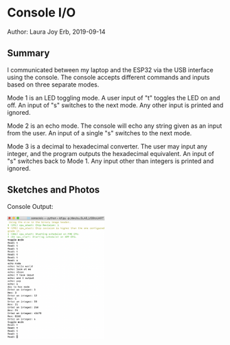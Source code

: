 #  Console I/O

Author: Laura Joy Erb, 2019-09-14

## Summary
I communicated between my laptop and the ESP32 via the USB interface using the console. The console accepts different commands and inputs based on three separate modes. 

Mode 1 is an LED toggling mode. A user input of "t" toggles the LED on and off. An input of "s" switches to the next mode. Any other input is printed and ignored. 

Mode 2 is an echo mode. The console will echo any string given as an input from the user. An input of a single "s" switches to the next mode.

Mode 3 is a decimal to hexadecimal converter. The user may input any integer, and the program outputs the hexadecimal equivalent. An input of "s" switches back to Mode 1. Any input other than integers is printed and ignored.

## Sketches and Photos
Console Output:

<img src="./images/Screen Shot 2019-09-14 at 2.19.16 PM.png" width="45%" />
